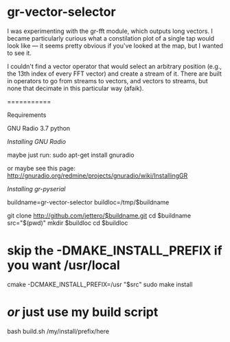 gr-vector-selector
===========

I was experimenting with the gr-fft module, which outputs long vectors.  I
became particularly curious what a constilation plot of a single tap would look
like — it seems pretty obvious if you've looked at the map, but I wanted to see
it.

I couldn't find a vector operator that would select an arbitrary position (e.g.,
the 13th index of every FFT vector) and create a stream of it.  There are built
in operators to go from streams to vectors, and vectors to streams, but none
that decimate in this particular way (afaik).

===========

Requirements

GNU Radio 3.7
python 

*Installing GNU Radio*

maybe just run:
sudo apt-get install gnuradio

or maybe see this page:
http://gnuradio.org/redmine/projects/gnuradio/wiki/InstallingGR


*Installing gr-pyserial*

buildname=gr-vector-selector
buildloc=/tmp/$buildname

git clone http://github.com/jettero/$buildname.git
cd $buildname
src="$(pwd)"
mkdir $buildloc
cd $buildloc
# skip the -DMAKE_INSTALL_PREFIX if you want /usr/local
cmake -DCMAKE_INSTALL_PREFIX=/usr "$src"
sudo make install

# *or* just use my build script
bash build.sh /my/install/prefix/here

